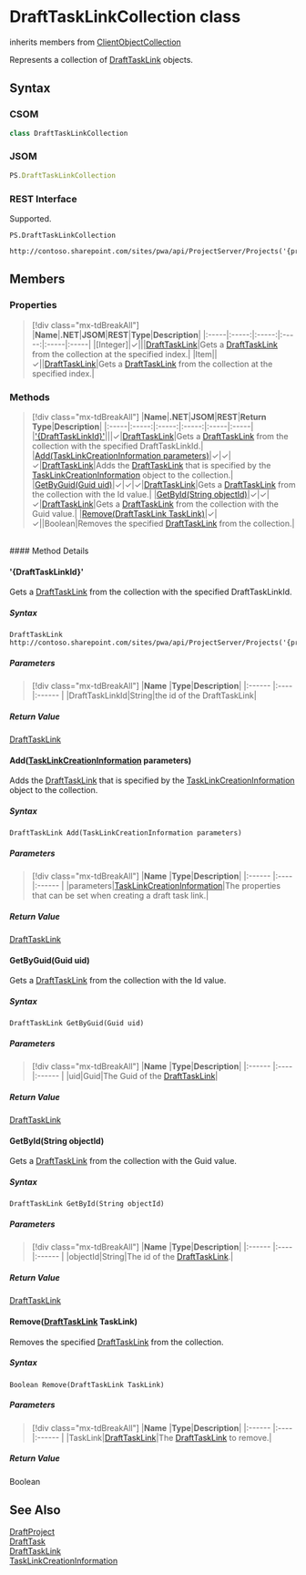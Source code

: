 [comment]: # (Name:DraftTaskLinkCollection)
[comment]: # (Name:Microsoft.ProjectServer.DraftTaskLinkCollection)
[comment]: # (Type:class)
[comment]: # (Status:Verified)

# <a name="name"></a>DraftTaskLinkCollection class

inherits members from [ClientObjectCollection<DraftTaskLink>](https://msdn.microsoft.com/EN-US/library/ee539303)<br/>

<a name="description"></a>Represents a collection of [DraftTaskLink](DraftTaskLink.md) objects.

## <a name="syntax"></a>Syntax

### CSOM

```cs
class DraftTaskLinkCollection 
```
### JSOM

```javascript
PS.DraftTaskLinkCollection
```
### REST Interface

Supported.

```
PS.DraftTaskLinkCollection

http://contoso.sharepoint.com/sites/pwa/api/ProjectServer/Projects('{projectid}')/Draft/TaskLinks
```

## <a name="members"></a>Members

### <a name="properties"></a>Properties
> [!div class="mx-tdBreakAll"]
|**Name**|**.NET**|**JSOM**|**REST**|**Type**|**Description**|
|:-----|:-----:|:-----:|:-----:|:-----|:-----|
|<a name="[Integer]"></a>[Integer]|&#x2713;|||[DraftTaskLink](DraftTaskLink.md)|Gets a [DraftTaskLink](DraftTaskLink.md) from the collection at the specified index.|
|<a name="Item"></a>Item||&#x2713;||[DraftTaskLink](DraftTaskLink.md)|Gets a [DraftTaskLink](DraftTaskLink.md) from the collection at the specified index.|

### <a name="methods"></a>Methods
> [!div class="mx-tdBreakAll"]
|**Name**|**.NET**|**JSOM**|**REST**|**Return Type**|**Description**|
|:-----|:-----:|:-----:|:-----:|:-----|:-----|
|[&#39;{DraftTaskLinkId}&#39;](#&#39;{DraftTaskLinkId}&#39;)|||&#x2713;|[DraftTaskLink](DraftTaskLink.md)|Gets a [DraftTaskLink](DraftTaskLink.md) from the collection with the specified DraftTaskLinkId.|
|[Add(TaskLinkCreationInformation parameters)](#Add_[TaskLinkCreationInformation]_TaskLinkCreationInformation.md__parameters_)|&#x2713;|&#x2713;|&#x2713;|[DraftTaskLink](DraftTaskLink.md)|Adds the [DraftTaskLink](DraftTaskLink.md) that is specified by the [TaskLinkCreationInformation](TaskLinkCreationInformation.md) object to the collection.|
|[GetByGuid(Guid uid)](#GetByGuid_Guid_uid_)|&#x2713;|&#x2713;|&#x2713;|[DraftTaskLink](DraftTaskLink.md)|Gets a [DraftTaskLink](DraftTaskLink.md) from the collection with the Id value.|
|[GetById(String objectId)](#GetById_String_objectId_)|&#x2713;|&#x2713;|&#x2713;|[DraftTaskLink](DraftTaskLink.md)|Gets a [DraftTaskLink](DraftTaskLink.md) from the collection with the Guid value.|
|[Remove(DraftTaskLink TaskLink)](#Remove_[DraftTaskLink]_DraftTaskLink.md__TaskLink_)|&#x2713;|&#x2713;||Boolean|Removes the specified [DraftTaskLink](DraftTaskLink.md) from the collection.|

<br/>
#### Method Details

#### <a name="&#39;{DraftTaskLinkId}&#39;"></a>&#39;{DraftTaskLinkId}&#39;
 
Gets a [DraftTaskLink](DraftTaskLink.md) from the collection with the specified DraftTaskLinkId.

##### Syntax

```
DraftTaskLink http://contoso.sharepoint.com/sites/pwa/api/ProjectServer/Projects('{projectid}')/Draft/TaskLinks('{DraftTaskLinkId}')
```

##### Parameters
> [!div class="mx-tdBreakAll"]
|**Name** |**Type**|**Description**|
|:------ |:----|:------ |
|DraftTaskLinkId|String|the id of the DraftTaskLink|

##### Return Value

[DraftTaskLink](DraftTaskLink.md)

#### <a name="Add_[TaskLinkCreationInformation]_TaskLinkCreationInformation.md__parameters_"></a>Add([TaskLinkCreationInformation](TaskLinkCreationInformation.md) parameters)
 
Adds the [DraftTaskLink](DraftTaskLink.md) that is specified by the [TaskLinkCreationInformation](TaskLinkCreationInformation.md) object to the collection.

##### Syntax

```
DraftTaskLink Add(TaskLinkCreationInformation parameters)
```

##### Parameters
> [!div class="mx-tdBreakAll"]
|**Name** |**Type**|**Description**|
|:------ |:----|:------ |
|parameters|[TaskLinkCreationInformation](TaskLinkCreationInformation.md)|The properties that can be set when creating a draft task link.|

##### Return Value

[DraftTaskLink](DraftTaskLink.md)

#### <a name="GetByGuid_Guid_uid_"></a>GetByGuid(Guid uid)
 
Gets a [DraftTaskLink](DraftTaskLink.md) from the collection with the Id value.

##### Syntax

```
DraftTaskLink GetByGuid(Guid uid)
```

##### Parameters
> [!div class="mx-tdBreakAll"]
|**Name** |**Type**|**Description**|
|:------ |:----|:------ |
|uid|Guid|The Guid of the [DraftTaskLink](DraftTaskLink.md)|

##### Return Value

[DraftTaskLink](DraftTaskLink.md)

#### <a name="GetById_String_objectId_"></a>GetById(String objectId)
 
Gets a [DraftTaskLink](DraftTaskLink.md) from the collection with the Guid value.

##### Syntax

```
DraftTaskLink GetById(String objectId)
```

##### Parameters
> [!div class="mx-tdBreakAll"]
|**Name** |**Type**|**Description**|
|:------ |:----|:------ |
|objectId|String|The id of the [DraftTaskLink](DraftTaskLink.md).|

##### Return Value

[DraftTaskLink](DraftTaskLink.md)

#### <a name="Remove_[DraftTaskLink]_DraftTaskLink.md__TaskLink_"></a>Remove([DraftTaskLink](DraftTaskLink.md) TaskLink)
 
Removes the specified [DraftTaskLink](DraftTaskLink.md) from the collection.

##### Syntax

```
Boolean Remove(DraftTaskLink TaskLink)
```

##### Parameters
> [!div class="mx-tdBreakAll"]
|**Name** |**Type**|**Description**|
|:------ |:----|:------ |
|TaskLink|[DraftTaskLink](DraftTaskLink.md)|The [DraftTaskLink](DraftTaskLink.md) to remove.|

##### Return Value

Boolean

## <a name="seeAlso"></a>See Also

[DraftProject](DraftProject.md)<br/>
[DraftTask](DraftTask.md)<br/>
[DraftTaskLink](DraftTaskLink.md)<br/>
[TaskLinkCreationInformation](TaskLinkCreationInformation.md)<br/>
